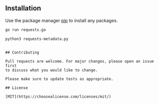 
## Installation

Use the package manager [pip](https://pip.pypa.io/en/stable/) to install any packages.

```bash
go run requests.go
```
```bash
python3 requests-metadata.py
```

```

## Contributing

Pull requests are welcome. For major changes, please open an issue first
to discuss what you would like to change.

Please make sure to update tests as appropriate.

## License

[MIT](https://choosealicense.com/licenses/mit/)
